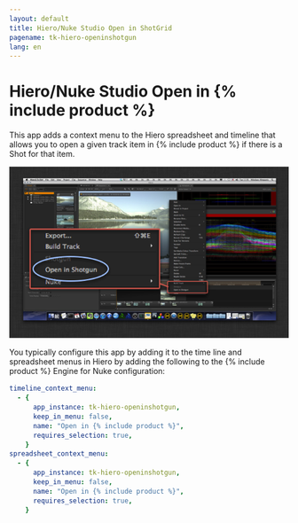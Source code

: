 ```yaml
---
layout: default
title: Hiero/Nuke Studio Open in ShotGrid
pagename: tk-hiero-openinshotgun
lang: en
---
```


# Hiero/Nuke Studio Open in {% include product %}

This app adds a context menu to the Hiero spreadsheet and timeline that allows you to
open a given track item in {% include product %} if there is a Shot for that item.

![open_in_shotgun](../images/apps/hiero-open_in_shotgun.png)

You typically configure this app by adding it to the time line and spreadsheet menus in
Hiero by adding the following to the {% include product %} Engine for Nuke configuration:

```yaml
timeline_context_menu:
  - {
      app_instance: tk-hiero-openinshotgun,
      keep_in_menu: false,
      name: "Open in {% include product %}",
      requires_selection: true,
    }
spreadsheet_context_menu:
  - {
      app_instance: tk-hiero-openinshotgun,
      keep_in_menu: false,
      name: "Open in {% include product %}",
      requires_selection: true,
    }
```
